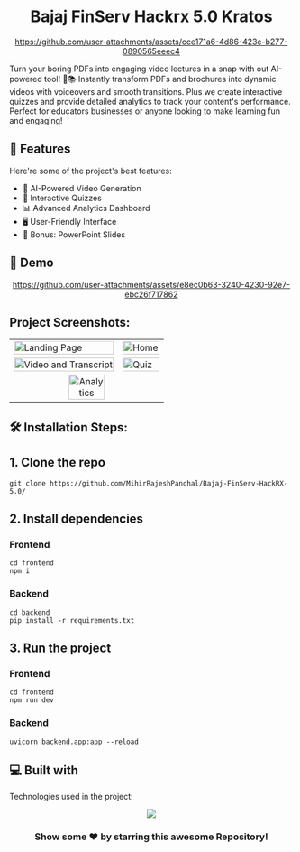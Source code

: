 <h1 align="center" id="title">Bajaj FinServ Hackrx 5.0 Kratos </h1>

<div align="center">

https://github.com/user-attachments/assets/cce171a6-4d86-423e-b277-0890565eeec4

</div>

<p id="description">Turn your boring PDFs into engaging video lectures in a snap with out AI-powered tool! 🚀📚 
Instantly transform PDFs and brochures into dynamic videos with voiceovers and smooth transitions. Plus we create interactive quizzes and provide detailed analytics to track your content's performance. Perfect for educators businesses or anyone looking to make learning fun and engaging!</p>

<h2>🧐 Features</h2>
Here're some of the project's best features:

*   🎥 AI-Powered Video Generation
*   📝 Interactive Quizzes
*   📊 Advanced Analytics Dashboard
*   🖥️ User-Friendly Interface
*   📄 Bonus: PowerPoint Slides

<h2>🚀 Demo</h2>

<div align="center">
 
https://github.com/user-attachments/assets/e8ec0b63-3240-4230-92e7-ebc26f717862

</div>

<h2>Project Screenshots:</h2>

<table>
  <tr>
    <td><img src="https://github.com/user-attachments/assets/d9520ad2-2fee-4f33-9f57-f3f510b18249" alt="Landing Page" width="100%"></td>
    <td><img src="https://github.com/user-attachments/assets/d6c99915-3e71-4fd7-9831-c830c1ac77e9" alt="Home" width="100%"></td>
  </tr>
  <tr>
    <td><img src="https://github.com/user-attachments/assets/ecf8ce15-0183-408c-acb6-c9c9dae6a4bd" alt="Video and Transcript" width="100%"></td>
    <td><img src="https://github.com/user-attachments/assets/699c05fb-8758-46d4-b68a-11bcf422c8c7" alt="Quiz" width="100%"></td>
  </tr>
  <tr>
    <td colspan="2" align="center"><img src="https://github.com/user-attachments/assets/bad43045-4456-46a5-9369-20b425b46897" alt="Analytics" width="50%"></td>
  </tr>
</table>


<h2>🛠️ Installation Steps:</h2>

## 1. Clone the repo

```
git clone https://github.com/MihirRajeshPanchal/Bajaj-FinServ-HackRX-5.0/
```

## 2. Install dependencies

### Frontend

```
cd frontend 
npm i
```
### Backend

```
cd backend
pip install -r requirements.txt
```
## 3. Run the project

### Frontend

```
cd frontend
npm run dev
```
### Backend

```
uvicorn backend.app:app --reload
```
  
<h2>💻 Built with</h2>

Technologies used in the project:

<p align="center">
  <a href="https://skillicons.dev">
    <img src="https://skillicons.dev/icons?i=nextjs,react,py,fastapi,aws,gcp,dynamodb,vercel&perline=14" />
  </a>
</p>



<!-- ## Contributors of the Project
<hr>
<p align="start">
<a  href="https://github.com/MihirRajeshPanchal/Bajaj-FinServ-HackRX-5.0/graphs/contributors">
  <img src="https://contrib.rocks/image?repo=MihirRajeshPanchal/Bajaj-FinServ-HackRX-5.0"/>
</a>
</p> -->

<div align="center">

### Show some ❤️ by starring this awesome Repository!

</div>

